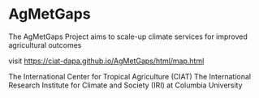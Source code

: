 # AgMetGaps
The AgMetGaps Project aims to scale-up climate services for improved agricultural outcomes

visit https://ciat-dapa.github.io/AgMetGaps/html/map.html


The International Center for Tropical Agriculture (CIAT) 
The International Research Institute for Climate and Society (IRI) at Columbia University
